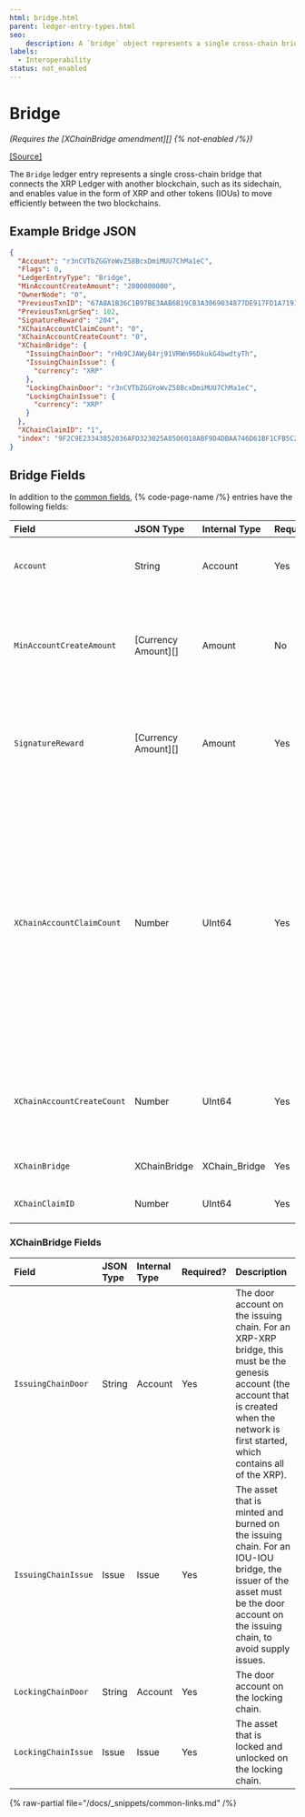 ```yaml
---
html: bridge.html
parent: ledger-entry-types.html
seo:
    description: A `bridge` object represents a single cross-chain bridge that connects and enables value to move efficiently between two blockchains. 
labels:
  - Interoperability
status: not_enabled
---
```

# Bridge
_(Requires the [XChainBridge amendment][] {% not-enabled /%})_

[[Source]](https://github.com/XRPLF/rippled/blob/master/src/ripple/protocol/impl/LedgerFormats.cpp#L286-L300 "Source")

The `Bridge` ledger entry represents a single cross-chain bridge that connects the XRP Ledger with another blockchain, such as its sidechain, and enables value in the form of XRP and other tokens (IOUs) to move efficiently between the two blockchains.


## Example Bridge JSON

```json
{
  "Account": "r3nCVTbZGGYoWvZ58BcxDmiMUU7ChMa1eC",
  "Flags": 0,
  "LedgerEntryType": "Bridge",
  "MinAccountCreateAmount": "2000000000",
  "OwnerNode": "0",
  "PreviousTxnID": "67A8A1B36C1B97BE3AAB6B19CB3A3069034877DE917FD1A71919EAE7548E5636",
  "PreviousTxnLgrSeq": 102,
  "SignatureReward": "204",
  "XChainAccountClaimCount": "0",
  "XChainAccountCreateCount": "0",
  "XChainBridge": {
    "IssuingChainDoor": "rHb9CJAWyB4rj91VRWn96DkukG4bwdtyTh",
    "IssuingChainIssue": {
      "currency": "XRP"
    },
    "LockingChainDoor": "r3nCVTbZGGYoWvZ58BcxDmiMUU7ChMa1eC",
    "LockingChainIssue": {
      "currency": "XRP"
    }
  },
  "XChainClaimID": "1",
  "index": "9F2C9E23343852036AFD323025A8506018ABF9D4DBAA746D61BF1CFB5C297D10"
}
```


## Bridge Fields

In addition to the [common fields](../common-fields.md), {% code-page-name /%} entries have the following fields:

| Field                      | JSON Type           | Internal Type     | Required? | Description |
|:---------------------------|:--------------------|:------------------|:----------|:------------|
| `Account`                  | String              | Account           | Yes       | The account that submitted the `XChainCreateBridge` transaction on the blockchain. |
| `MinAccountCreateAmount`   | [Currency Amount][] | Amount            | No        | The minimum amount, in XRP, required for an `XChainAccountCreateCommit` transaction. If this isn't present, the `XChainAccountCreateCommit` transaction will fail. This field can only be present on XRP-XRP bridges. |
| `SignatureReward`          | [Currency Amount][] | Amount            | Yes       | The total amount, in XRP, to be rewarded for providing a signature for cross-chain transfer or for signing for the cross-chain reward. This amount will be split among the signers. |
| `XChainAccountClaimCount`  | Number              | UInt64            | Yes       | A counter used to order the execution of account create transactions. It is incremented every time a `XChainAccountCreateCommit` transaction is "claimed" on the destination chain. When the "claim" transaction is run on the destination chain, the `XChainAccountClaimCount` must match the value that the `XChainAccountCreateCount` had at the time the `XChainAccountClaimCount` was run on the source chain. This orders the claims so that they run in the same order that the `XChainAccountCreateCommit` transactions ran on the source chain, to prevent transaction replay. |
| `XChainAccountCreateCount` | Number              | UInt64            | Yes       | A counter used to order the execution of account create transactions. It is incremented every time a successful `XChainAccountCreateCommit` transaction is run for the source chain. |
| `XChainBridge`             | XChainBridge        | XChain_Bridge     | Yes       | The door accounts and assets of the bridge this object correlates to. |
| `XChainClaimID`            | Number              | UInt64            | Yes       | The value of the next `XChainClaimID` to be created. |


### XChainBridge Fields

| Field               | JSON Type | Internal Type     | Required? | Description     |
|:--------------------|:----------|:------------------|:----------|:----------------|
| `IssuingChainDoor`  | String    | Account           | Yes       | The door account on the issuing chain. For an XRP-XRP bridge, this must be the genesis account (the account that is created when the network is first started, which contains all of the XRP). |
| `IssuingChainIssue` | Issue     | Issue             | Yes       | The asset that is minted and burned on the issuing chain. For an IOU-IOU bridge, the issuer of the asset must be the door account on the issuing chain, to avoid supply issues. |
| `LockingChainDoor`  | String    | Account           | Yes       | The door account on the locking chain. |
| `LockingChainIssue` | Issue     | Issue             | Yes       | The asset that is locked and unlocked on the locking chain. |

{% raw-partial file="/docs/_snippets/common-links.md" /%}
